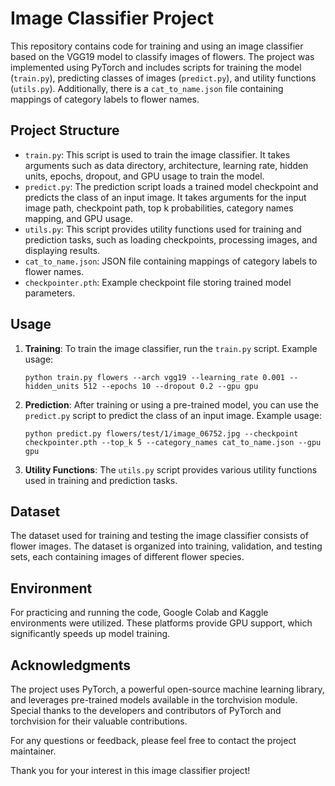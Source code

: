 # Image Classifier Project 

This repository contains code for training and using an image classifier based on the VGG19 model to classify images of flowers. The project was implemented using PyTorch and includes scripts for training the model (`train.py`), predicting classes of images (`predict.py`), and utility functions (`utils.py`). Additionally, there is a `cat_to_name.json` file containing mappings of category labels to flower names.

## Project Structure

- `train.py`: This script is used to train the image classifier. It takes arguments such as data directory, architecture, learning rate, hidden units, epochs, dropout, and GPU usage to train the model.
- `predict.py`: The prediction script loads a trained model checkpoint and predicts the class of an input image. It takes arguments for the input image path, checkpoint path, top k probabilities, category names mapping, and GPU usage.
- `utils.py`: This script provides utility functions used for training and prediction tasks, such as loading checkpoints, processing images, and displaying results.
- `cat_to_name.json`: JSON file containing mappings of category labels to flower names.
- `checkpointer.pth`: Example checkpoint file storing trained model parameters.

## Usage

1. **Training**: To train the image classifier, run the `train.py` script. Example usage:
    ```
    python train.py flowers --arch vgg19 --learning_rate 0.001 --hidden_units 512 --epochs 10 --dropout 0.2 --gpu gpu
    ```

2. **Prediction**: After training or using a pre-trained model, you can use the `predict.py` script to predict the class of an input image. Example usage:
    ```
    python predict.py flowers/test/1/image_06752.jpg --checkpoint checkpointer.pth --top_k 5 --category_names cat_to_name.json --gpu gpu
    ```

3. **Utility Functions**: The `utils.py` script provides various utility functions used in training and prediction tasks.

## Dataset

The dataset used for training and testing the image classifier consists of flower images. The dataset is organized into training, validation, and testing sets, each containing images of different flower species.

## Environment

For practicing and running the code, Google Colab and Kaggle environments were utilized. These platforms provide GPU support, which significantly speeds up model training.

## Acknowledgments

The project uses PyTorch, a powerful open-source machine learning library, and leverages pre-trained models available in the torchvision module. Special thanks to the developers and contributors of PyTorch and torchvision for their valuable contributions.

For any questions or feedback, please feel free to contact the project maintainer.

Thank you for your interest in this image classifier project!

